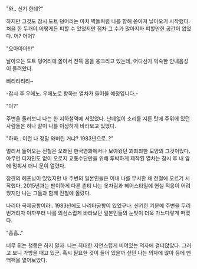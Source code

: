 "와.. 신기 한데?"

하지만 그것도 잠시 도트 덩어리는 마치 벽돌처럼 나를 향해 쏟아져 날아오기 시작했다. 처음 한 두개야 어떻게든 피할 수 있었지만 점차 그 수가 많아지자 피할만한 공간이 없었다. 어? 어어? 

"으아아아!!!"

날아오는 도트 덩어리에 쫄아서 잔뜩 몸을 웅크리고 있는데, 어디선가 익숙한 안내음성이 들려왔다.

삐리리리리~ 

-잠시 후 우에노. 우에노로 향하는 열차가 들어올 예정입니다.-

"아?"

주변을 둘러보니 나는 한 지하철역에 서있었다. 난데없이 소리를 지른 탓에 주위에 있던 사람들은 하나 같이 나를 이상하게 바라보고 있었다. 

"하하.. 이런 나 정말 와버린 거냐? 1983년으로..?"

멀리서 들어오는 전철은 오래된 한국영화에서나 보아왔던 꾀죄죄한 모양의 그것이었다. 아무런 디자인도 없이 오로지 교통수단만을 위해 투박하게 제작된 열차는 잠시 후 내 앞에 멈춰서 더니 문이 열렸다.

잠깐의 헤프닝이 있었지만 내 주변의 일본인들은 이내 나를 무시한 채 전철에 오르기 시작했다. 2015년과는 판이하게 다른 촌티 나는 옷차림과 헤어스타일에 현실 적응이 어려웠지만 나는 그들과 함께 전철에 올랐다.

나리타 국제공항이라.. 1983년에도 나리타공항이 있었구나. 신기한 기분에 주변을 두리번거리자 아까부터 나를 의심스럽게 바라보던 일본인들의 눈빛이 더욱 가느다랗게 떠졌다.

"흠흠.."

너무 튀는 행동은 하지 말자. 나는 최대한 자연스럽게 비어있는 의자에 걸터앉았다. 그러고 보니 가방을 매고 있군. 혹시 필요한 것이 들어 있을까 싶던 나는 의자에 앉아 등에 맨 백팩을 열어보았다.